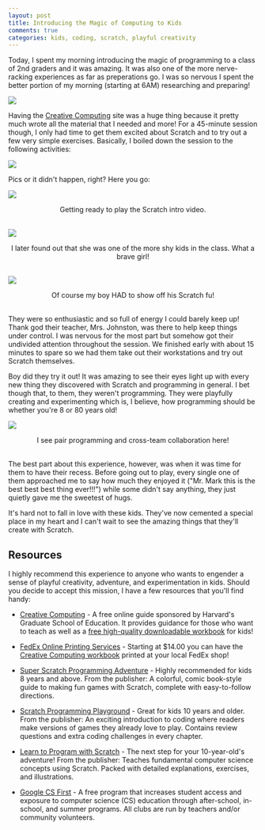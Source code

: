 ```yaml
---
layout: post
title: Introducing the Magic of Computing to Kids
comments: true
categories: kids, coding, scratch, playful creativity
---
```


Today, I spent my morning introducing the magic of programming to a
class of 2nd graders and it was amazing. It was also one of the more
nerve-racking experiences as far as preperations go. I was so nervous
I spent the better portion of my morning (starting at 6AM) researching
and preparing!

<a href='https://photos.google.com/share/AF1QipMDAOUY4Y8u0hH8jwSQRf2NZutmOSARt0nXgG_BVgwBA8snGSEbuDH9u4PK7v5vSQ?key=RndkYk92UmFLX0dvUG1FRHZaX1V4ak5mTDJDMEZB&source=ctrlq.org'><img src='https://lh3.googleusercontent.com/iSPTTsA0SaO-73sAyD34PZ1eHRGLXr8tfO3GIKlWTxAUUR4M5X_E2LCXxVIC8TRJ5LgGxLREBOcE78hyB-tTfLyW8_2GDf376GBVMasjG8J3VoxHZ8ygfxvXbv3vFRF2hH5HnxPlvA' /></a>

Having the [Creative Computing](http://scratched.gse.harvard.edu/guide/)
site was a huge thing because it pretty much wrote all the material
that I needed and more! For a 45-minute session though, I only had
time to get them excited about Scratch and to try out a few very simple
exercises. Basically, I boiled down the session to the following activities:

<a href='https://photos.google.com/share/AF1QipPRw6xj0WGPmhsOup-WD8DKapumhLdyzN1FhQGTzxSLztvAf0RgWDMe47Wvu2JZ_w?key=MnFBajJUcGxiREJWaFJJall5Q3UzNlRQRThxeHF3&source=ctrlq.org'><img src='https://lh3.googleusercontent.com/wWPdddztVyeTVennljCU5cNa14sGt8ICixZ55O9c5KEajOih4LJgLArtHMazTu_2naxzXmhPzMywNHg2jp4M6aKL3IRYiRKb4ia081DMxdFci4vIHSIPzcbsOk_4uyU2d3Ncis73ew' /></a>

Pics or it didn't happen, right? Here you go:

<a href='https://photos.google.com/share/AF1QipM0yW09fvoE26FQEIUBI1P4usCyh_CnB1mtg2bb5PVEKyIe9UuCnvO34phRqVrm5w?key=VTBTVEEtdkxtV0NjY0hUSkpRWWRQVUk0QmNMVXpn&source=ctrlq.org'><img src='https://lh3.googleusercontent.com/8BbAcQh1SgUxn3-RYw5hrGvJDdL1g8p3kubRgqFjHRQsEl9A62xnT1rmswnwEI_sa2xbgjabRt6-jl1NTd6UDqDTMmBhoNWLIwxQ9GQP80G5EtEdlPCulqP4kG9EhbHkt9ocnRIjJA' /></a>

<center>
Getting ready to play the Scratch intro video.
</center>
<br>



<a href='https://photos.google.com/share/AF1QipPUEXM87-IwAZ56aixKaYDiK6oLdsc8PTXOsJsWUKrEnUnAsiO46CDyZ14nzgBZag?key=UVFBQU5qc0lvbk1JTks2a1FhaXA4OWh5aDJUZHZ3&source=ctrlq.org'><img src='https://lh3.googleusercontent.com/AUHXBQ95O2BBg9B9JmBfczYbJZa8af8rd28uWnFBfvRmPKCID_GSy9bGuq8SXP_PCxm2_B7N216G_X-M8uB6i1oLyRYa3L7pbZPckwk0AwsQPFYbXqByezEW0nAjwxdxApwpjyg9FA' /></a>

<center>
I later found out that she was one of the more shy kids in the class.
What a brave girl!
</center>
<br>


<a href='https://photos.google.com/share/AF1QipNyBOPl0xShhWW7Knhxu2oDIJy4c_kMKC4GOrtMvOfZnF2n275PcnKDQwvo7vqlLA?key=WlNhRW96ZG40QVg5VFZ0aHNoNUhfQWdUOUlHSmp3&source=ctrlq.org'><img src='https://lh3.googleusercontent.com/F-tVdTo-oC3ioFvIBoq0WcSna1v3-Sgj9sJJq-8X2HXG0IFfPzwZilZIGEqaYT-daciN_XS9E33uJw2eBfdB7DyXTle7WYECxR--jUzRtd_pTSirZwCakZ70rgDzRHk1oSnEPTVhxg' /></a>

<center>
Of course my boy HAD to show off his Scratch fu!
</center>
<br>


They were so enthusiastic and so full of energy I could barely keep up!
Thank god their teacher, Mrs. Johnston, was there to help keep things
under control. I was nervous for the most part but somehow got their
undivided attention throughout the session. We finished early with about
15 minutes to spare so we had them take out their workstations and try
out Scratch themselves.

Boy did they try it out! It was amazing to see their eyes light up with
every new thing they discovered with Scratch and programming in general.
I bet though that, to them, they weren't programming. They were playfully
creating and experimenting which is, I believe, how programming should be
whether you're 8 or 80 years old!


<a href='https://photos.google.com/share/AF1QipMfMx5u7VlAnndffXFkZSqnT9bnfJdjybqv3JIAC3R-KrhL4DpJpCBoMFp4cBbmOw?key=T0pHaVp0UXBXb3ZzYXp3c2xrMFhTN2l0QVd0YUpn&source=ctrlq.org'><img src='https://lh3.googleusercontent.com/SzejOoj6hpXh0PIAJyAMmgeGKeHGq-RUZE87EOdxJ3XxZSCDbg4ZvUK0eW0gvOOgj93oHhrAqbtB_rma07j60hOdzZZSzBfSddbfH2X_JWM2qWKoh9sYkXE9VOBFohBLN0c4drNAPg' /></a>

<center>
I see pair programming and cross-team collaboration here!
</center>
<br>


The best part about this experience, however, was when it was time for
them to have their recess. Before going out to play, every single one of
them approached me to say how much they enjoyed it ("Mr. Mark this is
the best best best thing ever!!!") while some didn't say anything, they
just quietly gave me the sweetest of hugs.

It's hard not to fall in love with these kids. They've now cemented a
special place in my heart and I can't wait to see the amazing things that
they'll create with Scratch.



## Resources

I highly recommend this experience to anyone who wants to engender a sense
of playful creativity, adventure, and experimentation in kids. Should you
decide to accept this mission, I have a few resources that you'll find handy:

* [Creative Computing](http://scratched.gse.harvard.edu/guide/) - 
  A free online guide sponsored by Harvard's Graduate
  School of Education. It provides guidance for those who want to teach as
  well as a [free high-quality downloadable workbook](http://scratched.gse.harvard.edu/guide/files/CreativeComputing20140820_LearnerWorkbook.pdf)
  for kids!

* [FedEx Online Printing Services](fedex.com/apps/printonline/#!) -
  Starting at $14.00 you can have the [Creative Computing workbook](http://scratched.gse.harvard.edu/guide/files/CreativeComputing20140820_LearnerWorkbook.pdf)
  printed at your local FedEx shop!

* [Super Scratch Programming Adventure](https://www.amazon.com/dp/1593275315?ref=emc_b_5_t) -
  Highly recommended for kids 8 years and above. From the publisher: A
  colorful, comic book-style guide to making fun games with Scratch,
  complete with easy-to-follow directions.

* [Scratch Programming Playground](https://www.amazon.com/dp/1593277628?ref=emc_b_5_t) -
  Great for kids 10 years and older. From the publisher: An exciting
  introduction to coding where readers make versions of games they already
  love to play. Contains review questions and extra coding challenges
  in every chapter.

* [Learn to Program with Scratch](http://a.co/jlhERQd) -
  The next step for your 10-year-old's adventure! From the publisher:
  Teaches fundamental computer science concepts using Scratch. Packed
  with detailed explanations, exercises, and illustrations.

* [Google CS First](https://www.cs-first.com/en/home) - A free program
  that increases student access and exposure to computer science (CS)
  education through after-school, in-school, and summer programs. All
  clubs are run by teachers and/or community volunteers.
